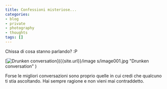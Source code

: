 ```yaml
---
title: Confessioni misteriose...
categories:
- blog
- private
- photography
- thoughts
tags: []
---
```

Chissa di cosa stanno parlando? :P

[![Drunken conversation]({{site.url}}/images/image001.jpg)]({{site.url}}/image
s/image001.jpg "Drunken conversation" )

Forse le migliori conversazioni sono proprio quelle in cui credi che qualcuno
ti stia ascoltando. Hai sempre ragione e non vieni mai contraddetto.

